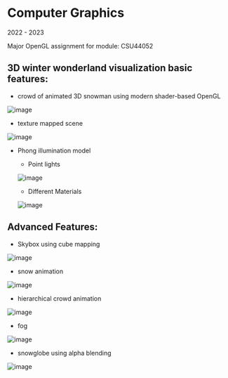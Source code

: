 # Computer Graphics

2022 - 2023

Major OpenGL assignment for module: CSU44052

## 3D winter wonderland visualization basic features:
- crowd of animated 3D snowman using modern shader-based OpenGL

![image](https://user-images.githubusercontent.com/78806345/233720525-5e24169f-6f86-4ab5-80d7-b46daf40257d.png)
- texture mapped scene

![image](https://user-images.githubusercontent.com/78806345/233720586-268c0b6b-3a34-4e2a-b2ac-da9a3a33e109.png)
- Phong illumination model
  - Point lights
  
  ![image](https://user-images.githubusercontent.com/78806345/233720316-ad342ce5-d892-4e15-9c08-93dd849feb53.png)
  - Different Materials
  
  ![image](https://user-images.githubusercontent.com/78806345/233720432-6fe02a31-26d8-4643-b99f-88d1845210ac.png)

## Advanced Features: 
  - Skybox using cube mapping
  
  ![image](https://user-images.githubusercontent.com/78806345/233720141-4a35ce21-4bdd-4c74-bbf6-52c618f878e7.png)
  - snow animation
  
  ![image](https://user-images.githubusercontent.com/78806345/233719569-286ea86a-07be-4289-af70-d461151ee703.png)
  - hierarchical crowd animation
  
  ![image](https://user-images.githubusercontent.com/78806345/233719870-6b64bcdc-8820-4b54-955e-6570a4d01535.png)
  - fog
  
  ![image](https://user-images.githubusercontent.com/78806345/233720018-ea3f0d55-f1ac-43fc-8c50-1230a9cfb9a7.png)
  - snowglobe using alpha blending
  
  ![image](https://user-images.githubusercontent.com/78806345/233719802-ff47c9bd-4d79-4633-80e4-1b37e0f165f4.png)

